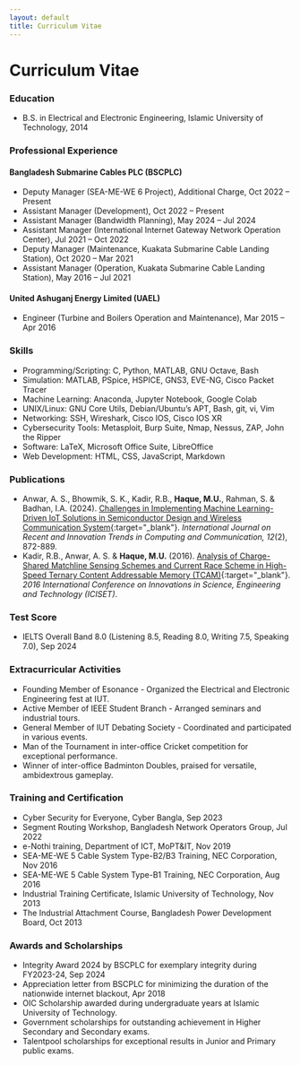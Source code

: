 ```yaml
---
layout: default
title: Curriculum Vitae
---
```


# Curriculum Vitae

### Education

- B.S. in Electrical and Electronic Engineering, Islamic University of Technology, 2014

### Professional Experience

#### Bangladesh Submarine Cables PLC (BSCPLC)
  - Deputy Manager (SEA-ME-WE 6 Project), Additional Charge, Oct 2022 – Present
  - Assistant Manager (Development), Oct 2022 – Present
  - Assistant Manager (Bandwidth Planning), May 2024 – Jul 2024
  - Assistant Manager (International Internet Gateway Network Operation Center), Jul 2021 – Oct 2022
  - Deputy Manager (Maintenance, Kuakata Submarine Cable Landing Station), Oct 2020 – Mar 2021
  - Assistant Manager (Operation, Kuakata Submarine Cable Landing Station), May 2016 – Jul 2021

#### United Ashuganj Energy Limited (UAEL)
  - Engineer (Turbine and Boilers Operation and Maintenance), Mar 2015 – Apr 2016

### Skills

- Programming/Scripting: C, Python, MATLAB, GNU Octave, Bash
- Simulation: MATLAB, PSpice, HSPICE, GNS3, EVE-NG, Cisco Packet Tracer
- Machine Learning: Anaconda, Jupyter Notebook, Google Colab
- UNIX/Linux: GNU Core Utils, Debian/Ubuntu’s APT, Bash, git, vi, Vim
- Networking: SSH, Wireshark, Cisco IOS, Cisco IOS XR
- Cybersecurity Tools: Metasploit, Burp Suite, Nmap, Nessus, ZAP, John the Ripper
- Software: LaTeX, Microsoft Office Suite, LibreOffice
- Web Development: HTML, CSS, JavaScript, Markdown

### Publications

- Anwar, A. S., Bhowmik, S. K., Kadir, R.B., **Haque, M.U.**, Rahman, S. & Badhan, I.A. (2024). [Challenges in Implementing Machine Learning-Driven IoT Solutions in Semiconductor Design and Wireless Communication System](https://ijritcc.org/index.php/ijritcc/article/view/11127){:target="_blank"}. *International Journal on Recent and Innovation Trends in Computing and Communication, 12*(2), 872-889.      
- Kadir, R.B., Anwar, A. S. & **Haque, M.U.** (2016). [Analysis of Charge-Shared Matchline Sensing Schemes and Current Race Scheme in High-Speed Ternary Content Addressable Memory (TCAM)](https://ieeexplore.ieee.org/document/7856490){:target="_blank"}. *2016 International Conference on Innovations in Science, Engineering and Technology (ICISET)*.  

### Test Score

- IELTS Overall Band 8.0 (Listening 8.5, Reading 8.0, Writing 7.5, Speaking 7.0), Sep 2024

### Extracurricular Activities

- Founding Member of Esonance - Organized the Electrical and Electronic Engineering fest at IUT.
- Active Member of IEEE Student Branch - Arranged seminars and industrial tours.
- General Member of IUT Debating Society - Coordinated and participated in various events.
- Man of the Tournament in inter-office Cricket competition for exceptional performance.
- Winner of inter-office Badminton Doubles, praised for versatile, ambidextrous gameplay.

### Training and Certification

- Cyber Security for Everyone, Cyber Bangla, Sep 2023
- Segment Routing Workshop, Bangladesh Network Operators Group, Jul 2022
- e-Nothi training, Department of ICT, MoPT&IT, Nov 2019
- SEA-ME-WE 5 Cable System Type-B2/B3 Training, NEC Corporation, Nov 2016
- SEA-ME-WE 5 Cable System Type-B1 Training, NEC Corporation, Aug 2016
- Industrial Training Certificate, Islamic University of Technology, Nov 2013
- The Industrial Attachment Course, Bangladesh Power Development Board, Oct 2013

### Awards and Scholarships

- Integrity Award 2024 by BSCPLC for exemplary integrity during FY2023-24, Sep 2024
- Appreciation letter from BSCPLC for minimizing the duration of the nationwide internet blackout, Apr 2018
- OIC Scholarship awarded during undergraduate years at Islamic University of Technology.
- Government scholarships for outstanding achievement in Higher Secondary and Secondary exams.
- Talentpool scholarships for exceptional results in Junior and Primary public exams.